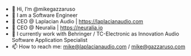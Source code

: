 - 👋 Hi, I’m @mikegazzaruso
- 👀 I am a Software Engineer
- 💞️ CEO @ Laplacian Audio | https://laplacianaudio.com
- 💞️ CEO @ Neuralia | https://neuralia.io
- 💞️ I currently work with Behringer / TC-Electronic as Innovation Audio Software Application Specialist
- 📫 How to reach me: mike@laplacianaudio.com / mike@gazzaruso.com

<!---
mikegazzaruso/mikegazzaruso is a ✨ special ✨ repository because its `README.md` (this file) appears on your GitHub profile.
You can click the Preview link to take a look at your changes.
--->
